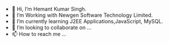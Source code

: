 - 👋 Hi, I’m Hemant Kumar Singh.
- 👀 I’m Working with Newgen Software Technology Limited.
- 🌱 I’m currently learning J2EE Applications,JavaScript, MySQL.
- 💞️ I’m looking to collaborate on ...
- 📫 How to reach me ...

<!---
hemantkumarsingh114/hemantkumarsingh114 is a ✨ special ✨ repository because its `README.md` (this file) appears on your GitHub profile.
You can click the Preview link to take a look at your changes.
--->
